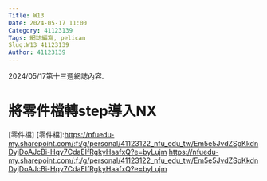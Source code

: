 ```yaml
---
Title: W13
Date: 2024-05-17 11:00
Category: 41123139
Tags: 網誌編寫, pelican
Slug:W13 41123139
Author: 41123139
---
```


2024/05/17第十三週網誌內容.

<!-- PELICAN_END_SUMMARY -->

# 將零件檔轉step導入NX
[零件檔]
[零件檔]:https://nfuedu-my.sharepoint.com/:f:/g/personal/41123122_nfu_edu_tw/Em5e5JvdZSpKkdnDyjDoAJcBi-Hqy7CdaEIfRgkyHaafxQ?e=byLujm
https://nfuedu-my.sharepoint.com/:f:/g/personal/41123122_nfu_edu_tw/Em5e5JvdZSpKkdnDyjDoAJcBi-Hqy7CdaEIfRgkyHaafxQ?e=byLujm
